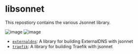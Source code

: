 # libsonnet

This repostiory contains the various Jsonnet library. 

![image](https://img.shields.io/github/commit-activity/y/tonychoe/libsonnet)  ![image](https://img.shields.io/github/last-commit/tonychoe/libsonnet)

* [`externaldns`](externaldns): A library for building ExternalDNS with jsonnet
* [`traefik`](traefik): A library for building Traefik with jsonnet
